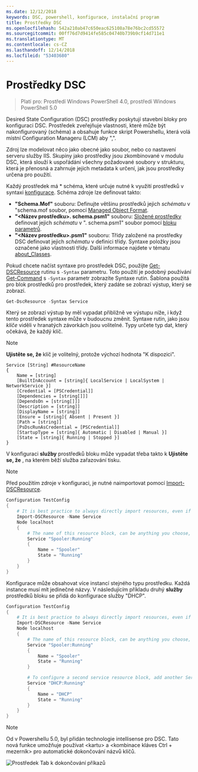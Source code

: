 ```yaml
---
ms.date: 12/12/2018
keywords: DSC, powershell, konfigurace, instalační program
title: Prostředky DSC
ms.openlocfilehash: 542a210ab47c650eac625108a78e76bc2cd55572
ms.sourcegitcommit: 00ff76d7d9414fe585c04740b739b9cf14d711e1
ms.translationtype: MT
ms.contentlocale: cs-CZ
ms.lasthandoff: 12/14/2018
ms.locfileid: "53403680"
---
```

# <a name="dsc-resources"></a>Prostředky DSC

>Platí pro: Prostředí Windows PowerShell 4.0, prostředí Windows PowerShell 5.0

Desired State Configuration (DSC) prostředky poskytují stavební bloky pro konfiguraci DSC. Prostředek zveřejňuje vlastnosti, které může být nakonfigurovaný (schéma) a obsahuje funkce skript Powershellu, která volá místní Configuration Manageru (LCM) aby ",".

Zdroj lze modelovat něco jako obecné jako soubor, nebo co nastavení serveru služby IIS.  Skupiny jako prostředky jsou zkombinované v modulu DSC, která slouží k uspořádání všechny požadované soubory v strukturu, která je přenosná a zahrnuje jejich metadata k určení, jak jsou prostředky určena pro použití.

Každý prostředek má * schéma, které určuje nutné k využití prostředků v syntaxi [konfigurace](../configurations/configurations.md). Schéma zdroje lze definovat takto:

- **"Schema.Mof"** souboru: Definujte většinu prostředků jejich *schématu* v "schema.mof soubor, pomocí [Managed Object Format](/windows/desktop/wmisdk/managed-object-format--mof-).
- **"\<Název prostředku\>. schema.psm1"** souboru: [Složené prostředky](../configurations/compositeConfigs.md) definovat jejich *schématu* v "<ResourceName>. schema.psm1" soubor pomocí [bloku parametrů](/powershell/module/microsoft.powershell.core/about/about_functions?view=powershell-6#functions-with-parameters).
- **"\<Název prostředku\>.psm1"** souboru: Třídy založené na prostředky DSC definovat jejich *schématu* v definici třídy. Syntaxe položky jsou označené jako vlastnosti třídy. Další informace najdete v tématu [about_Classes](/powershell/module/psdesiredstateconfiguration/about/about_classes_and_dsc).

Pokud chcete načíst syntaxe pro prostředek DSC, použijte [Get-DSCResource](/powershell/module/PSDesiredStateConfiguration/Get-DscResource) rutinu s `-Syntax` parametru. Toto použití je podobný používání [Get-Command](/powershell/module/microsoft.powershell.core/get-command) s `-Syntax` parametr zobrazíte Syntaxe rutin. Šablona použitá pro blok prostředků pro prostředek, který zadáte se zobrazí výstup, který se zobrazí.

```powershell
Get-DscResource -Syntax Service
```

Který se zobrazí výstup by měl vypadat přibližně ve výstupu níže, i když tento prostředek syntaxe může v budoucnu změnit. Syntaxe rutin, jako jsou *klíče* viděli v hranatých závorkách jsou volitelné. Typy určete typ dat, který očekává, že každý klíč.

> [!NOTE]
> **Ujistěte se, že** klíč je volitelný, protože výchozí hodnota "K dispozici".

```output
Service [String] #ResourceName
{
    Name = [string]
    [BuiltInAccount = [string]{ LocalService | LocalSystem | NetworkService }]
    [Credential = [PSCredential]]
    [Dependencies = [string[]]]
    [DependsOn = [string[]]]
    [Description = [string]]
    [DisplayName = [string]]
    [Ensure = [string]{ Absent | Present }]
    [Path = [string]]
    [PsDscRunAsCredential = [PSCredential]]
    [StartupType = [string]{ Automatic | Disabled | Manual }]
    [State = [string]{ Running | Stopped }]
}
```

V konfiguraci **služby** prostředků bloku může vypadat třeba takto k **Ujistěte se, že** , na kterém běží služba zařazování tisku.

> [!NOTE]
> Před použitím zdroje v konfiguraci, je nutné naimportovat pomocí [Import-DSCResource](../configurations/import-dscresource.md).

```powershell
Configuration TestConfig
{
    # It is best practice to always directly import resources, even if the resource is a built-in resource.
    Import-DSCResource -Name Service
    Node localhost
    {
        # The name of this resource block, can be anything you choose, as long as it is of type [String] as indicated by the schema.
        Service "Spooler:Running"
        {
            Name = "Spooler"
            State = "Running"
        }
    }
}
```

Konfigurace může obsahovat více instancí stejného typu prostředku. Každá instance musí mít jedinečné názvy. V následujícím příkladu druhý **služby** prostředků bloku se přidá do konfigurace služby "DHCP".

```powershell
Configuration TestConfig
{
    # It is best practice to always directly import resources, even if the resource is a built-in resource.
    Import-DSCResource -Name Service
    Node localhost
    {
        # The name of this resource block, can be anything you choose, as long as it is of type [String] as indicated by the schema.
        Service "Spooler:Running"
        {
            Name = "Spooler"
            State = "Running"
        }

        # To configure a second service resource block, add another Service resource block and use a unique name.
        Service "DHCP:Running"
        {
            Name = "DHCP"
            State = "Running"
        }
    }
}
```

> [!NOTE]
> Od v Powershellu 5.0, byl přidán technologie intellisense pro DSC. Tato nová funkce umožňuje používat \<kartu\> a \<kombinace kláves Ctrl + mezerník\> pro automatické dokončování názvů klíčů.

![Prostředek Tab k dokončování příkazů](/media/resource-tabcompletion.png)
